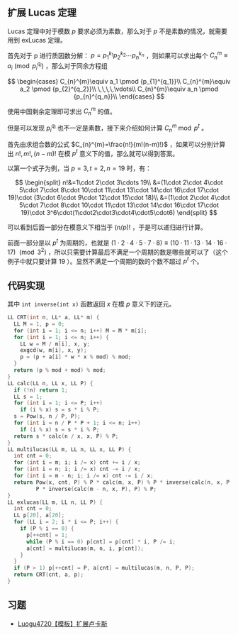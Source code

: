 ## 扩展 Lucas 定理

Lucas 定理中对于模数 $p$ 要求必须为素数，那么对于 $p$ 不是素数的情况，就需要用到 exLucas 定理。

首先对于 p 进行质因数分解： $p=p_{1}^{k_1}p_{2}^{k_2}\cdots p_{n}^{k_n}$ ，则如果可以求出每个 $C_{n}^{m}\equiv a_i \pmod {p_{i}^{q_i}}$ ，那么对于同余方程组

$$
\begin{cases}
C_{n}^{m}\equiv a_1 \pmod {p_{1}^{q_1}}\\
C_{n}^{m}\equiv a_2 \pmod {p_{2}^{q_2}}\\
\,\,\,\,\vdots\\
C_{n}^{m}\equiv a_n  \pmod {p_{n}^{q_n}}\\
\end{cases}
$$

使用中国剩余定理即可求出 $C_{n}^{m}$ 的值。

但是可以发现 $p_{i}^{q_i}$ 也不一定是素数，接下来介绍如何计算 $C_{n}^{m}\bmod p^t$ 。

首先由求组合数的公式 $C_{n}^{m}=\frac{n!}{m!(n-m)!}$ ，如果可以分别计算出 $n!, m!, (n-m)!$ 在模 $p^t$ 意义下的值，那么就可以得到答案。

以第一个式子为例，当 $p=3,t=2,n=19$ 时，有：

$$
\begin{split}
n!&=1\cdot 2\cdot 3\cdots 19\\
&=(1\cdot 2\cdot 4\cdot 5\cdot 7\cdot 8\cdot 10\cdot 11\cdot 13\cdot 14\cdot  16\cdot 17\cdot 19)\cdot (3\cdot 6\cdot 9\cdot 12\cdot 15\cdot 18)\\
&=(1\cdot 2\cdot 4\cdot 5\cdot 7\cdot 8\cdot 10\cdot 11\cdot 13\cdot 14\cdot  16\cdot 17\cdot 19)\cdot 3^6\cdot(1\cdot2\cdot3\cdot4\cdot5\cdot6)
\end{split}
$$

可以看到后面一部分在模意义下相当于 $(n/p)!$ ，于是可以递归进行计算。

前面一部分是以 $p^t$ 为周期的，也就是 $(1\cdot 2\cdot 4\cdot 5\cdot 7\cdot 8)\equiv (10\cdot 11\cdot 13\cdot 14\cdot 16\cdot 17)\ \pmod{3^2}$ ，所以只需要计算最后不满足一个周期的数是哪些就可以了（这个例子中就只要计算 $19$ ）。显然不满足一个周期的数的个数不超过 $p^t$ 个。

## 代码实现

其中 `int inverse(int x)​` 函数返回 $x$ 在模 $p$ 意义下的逆元。

```cpp
LL CRT(int n, LL* a, LL* m) {
  LL M = 1, p = 0;
  for (int i = 1; i <= n; i++) M = M * m[i];
  for (int i = 1; i <= n; i++) {
    LL w = M / m[i], x, y;
    exgcd(w, m[i], x, y);
    p = (p + a[i] * w * x % mod) % mod;
  }
  return (p % mod + mod) % mod;
}
LL calc(LL n, LL x, LL P) {
  if (!n) return 1;
  LL s = 1;
  for (int i = 1; i <= P; i++)
    if (i % x) s = s * i % P;
  s = Pow(s, n / P, P);
  for (int i = n / P * P + 1; i <= n; i++)
    if (i % x) s = s * i % P;
  return s * calc(n / x, x, P) % P;
}
LL multilucas(LL m, LL n, LL x, LL P) {
  int cnt = 0;
  for (int i = m; i; i /= x) cnt += i / x;
  for (int i = n; i; i /= x) cnt -= i / x;
  for (int i = m - n; i; i /= x) cnt -= i / x;
  return Pow(x, cnt, P) % P * calc(m, x, P) % P * inverse(calc(n, x, P), P) %
         P * inverse(calc(m - n, x, P), P) % P;
}
LL exlucas(LL m, LL n, LL P) {
  int cnt = 0;
  LL p[20], a[20];
  for (LL i = 2; i * i <= P; i++) {
    if (P % i == 0) {
      p[++cnt] = 1;
      while (P % i == 0) p[cnt] = p[cnt] * i, P /= i;
      a[cnt] = multilucas(m, n, i, p[cnt]);
    }
  }
  if (P > 1) p[++cnt] = P, a[cnt] = multilucas(m, n, P, P);
  return CRT(cnt, a, p);
}
```

## 习题

-   [Luogu4720【模板】扩展卢卡斯](https://www.luogu.org/problemnew/show/P4720)
